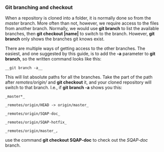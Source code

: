 ### Git branching and checkout

When a repository is cloned into a folder, it is normally done so from the _master_ branch. More often than not, however, we require access to the files from another branch. Normally, we would use __git branch__ to list the available branches, then __git checkout |name|__ to switch to the branch. However, __git branch__ only shows the branches git knows exist.

There are multiple ways of getting access to the other branches. The easiest, and one suggested by this guide, is to add the __-a__ parameter to __git branch__, so the written command looks like this:

    __git branch -a__

This will list absolute paths for all the branches. Take the part of the path after _remotes/origin/_ and __git checkout__ it, and your cloned repository will switch to that branch. I.e., if __git branch -a__ shows you this:

    _master*_
    
    _remotes/origin/HEAD -> origin/master_
    
    _remotes/origin/SQAP-doc_
    
    _remotes/origin/SQAP-hotfix_
    
    _remotes/origin/master_,

use the command __git checkout SQAP-doc__ to check out the _SQAP-doc_ branch.

